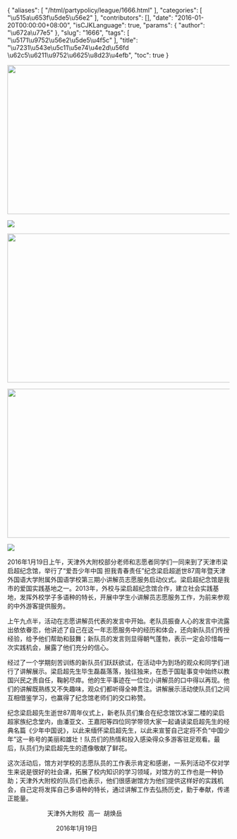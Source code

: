 {
    "aliases": [
        "/html/partypolicy/league/1666.html"
    ],
    "categories": [
        "\u515a\u653f\u5de5\u56e2"
    ],
    "contributors": [],
    "date": "2016-01-20T00:00:00+08:00",
    "isCJKLanguage": true,
    "params": {
        "author": "\u672a\u77e5"
    },
    "slug": "1666",
    "tags": [
        "\u5171\u9752\u56e2\u5de5\u4f5c"
    ],
    "title": "\u7231\u543e\u5c11\u5e74\u4e2d\u56fd  \u62c5\u6211\u9752\u6625\u8d23\u4efb",
    "toc": true
}

  






<img
    src="https://cdn.tfls.online/mirror/full/4046f62939d0e4a5c140e9aa4479d5de26ff70b1.jpg"
    style="display:block;margin-left:auto;margin-right:auto;"
    decoding="async"
    fetchpriority="auto"
    loading="lazy"
    height="338"
    width="600"
/>





<img
    src="http://www.tfls.cn/images/160120/7-160120110314264.jpg"
    style="display:block;margin-left:auto;margin-right:auto;"
    decoding="async"
    fetchpriority="auto"
    loading="lazy"
/>





<img
    src="https://cdn.tfls.online/mirror/full/b6a75d3df241aea31b06b98dd071a28b8ae0e775.jpg"
    style="display:block;margin-left:auto;margin-right:auto;"
    decoding="async"
    fetchpriority="auto"
    loading="lazy"
    height="338"
    width="600"
/>





<img
    src="https://cdn.tfls.online/mirror/full/375bac19677a0b431bc63f2ca9f36e66d4c30040.jpg"
    style="display:block;margin-left:auto;margin-right:auto;"
    decoding="async"
    fetchpriority="auto"
    loading="lazy"
    height="338"
    width="600"
/>





<img
    src="http://www.tfls.cn/images/160120/7-16012011025C13.jpg"
    style="display:block;margin-left:auto;margin-right:auto;"
    decoding="async"
    fetchpriority="auto"
    loading="lazy"
/>




  





2016年1月19日上午，天津外大附校部分老师和志愿者同学们一同来到了天津市梁启超纪念馆，举行了“爱吾少年中国 担我青春责任”纪念梁启超逝世87周年暨天津外国语大学附属外国语学校第三期小讲解员志愿服务启动仪式。梁启超纪念馆是我市的爱国实践基地之一。2013年，外校与梁启超纪念馆合作，建立社会实践基地，发挥外校学子多语种的特长，开展中学生小讲解员志愿服务工作，为前来参观的中外游客提供服务。




上午九点半，活动在志愿讲解员代表的发言中开始。老队员振奋人心的发言中流露出依依眷恋，他讲述了自己在这一年志愿服务中的经历和体会，还向新队员们传授经验，给予他们帮助和鼓舞；新队员的发言则显得朝气蓬勃，表示一定会珍惜每一次实践机会，展露了他们充分的信心。




经过了一个学期刻苦训练的新队员们跃跃欲试，在活动中为到场的观众和同学们进行了讲解展示。梁启超先生毕生磊磊落落，独往独来，在悉于国耻事变中始终以教国兴民之责自任，鞠躬尽瘁。他的生平事迹在一位位小讲解员的口中得以再现。他们的讲解既熟练又不失趣味，观众们都听得全神贯注。讲解展示活动使队员们之间互相借鉴学习，也赢得了纪念馆老师们的交口称赞。




纪念梁启超先生逝世87周年仪式上，新老队员们集合在纪念馆饮冰室二楼的梁启超家族纪念堂内，由潘亚文、王嘉阳等四位同学带领大家一起诵读梁启超先生的经典名篇《少年中国说》，以此来缅怀梁启超先生，以此来宣誓自己定将不负“中国少年”这一称号的美丽和雄壮！队员们的热情和投入感染得众多游客驻足观看。最后，队员们为梁启超先生的遗像敬献了鲜花。




这次活动后，馆方对学校的志愿队员的工作表示肯定和感谢，一系列活动不仅对学生来说是很好的社会课，拓展了校内知识的学习领域，对馆方的工作也是一种协助；天津外大附校的队员们也表示，他们很感谢馆方为他们提供这样好的实践机会，自己定将发挥自己多语种的特长，通过讲解工作去弘扬历史，勤于奉献，传递正能量。














                       天津外大附校  高一  胡焕岳




                            2016年1月19日




  





  



